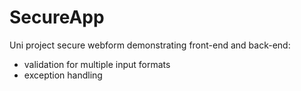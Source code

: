 # SecureApp
Uni project secure webform demonstrating front-end and back-end:
- validation for multiple input formats
- exception handling
